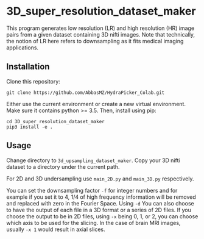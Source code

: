 # 3D_super_resolution_dataset_maker
This program generates low resolution (LR) and high resolution (HR) image pairs from a given dataset containing 3D nifti images.
Note that technically, the notion of LR here refers to downsampling as it fits medical imaging applications.

## Installation
Clone this repository:
```
git clone https://github.com/AbbasMZ/HydraPicker_Colab.git
```
Either use the current environment or create a new virtual environment.
Make sure it contains python >= 3.5.
Then, install using pip:
```
cd 3D_super_resolution_dataset_maker
pip3 install -e .
```

## Usage
Change directory to `3d_upsampling_dataset_maker`.
Copy your 3D nifti dataset to a directory under the current path.

For 2D and 3D undersampling use `main_2D.py` and `main_3D.py` respectively.

You can set the downsampling factor `-f` for integer numbers and for example if you set it to 4, 1/4 of high frequency information will be removed and replaced with zero in the Fourier Space.
Using `-d` You can also choose to have the output of each file in a 3D format or a series of 2D files.
If you choose the output to be in 2D files, using `-x` being 0, 1, or 2, you can choose which axis to be used for the slicing.
In the case of brain MRI images, usually `-x 1` would result in axial slices.
